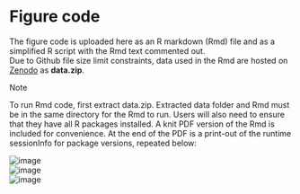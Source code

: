 # Figure code

The figure code is uploaded here as an R markdown (Rmd) file and as a simplified R script with the Rmd text commented out. \
Due to Github file size limit constraints, data used in the Rmd are hosted on [Zenodo](https://zenodo.org/records/10180501) as **data.zip**.

> [!Note]
To run Rmd code, first extract data.zip. Extracted data folder and Rmd must be in the same directory for the Rmd to run. 
Users will also need to ensure that they have all R packages installed. A knit PDF version of the Rmd is included for convenience. 
At the end of the PDF is a print-out of the runtime sessionInfo for package versions, repeated below:

![image](https://github.com/isturgill/Sturgill_2023_BAP1_Paper/assets/51013120/02266283-af38-4a06-bec2-fac2f439ef0e) \
![image](https://github.com/isturgill/Sturgill_2023_BAP1_Paper/assets/51013120/a2be6e78-69b1-4a6f-89c7-0a58f2731276) \
![image](https://github.com/isturgill/Sturgill_2023_BAP1_Paper/assets/51013120/c32f7cc5-830a-46c2-ab57-9036e0eb9855)
